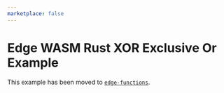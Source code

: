 ```yaml
---
marketplace: false
---
```


# Edge WASM Rust XOR Exclusive Or Example

This example has been moved to [`edge-functions`](/edge-functions/wasm-rust-xor).

